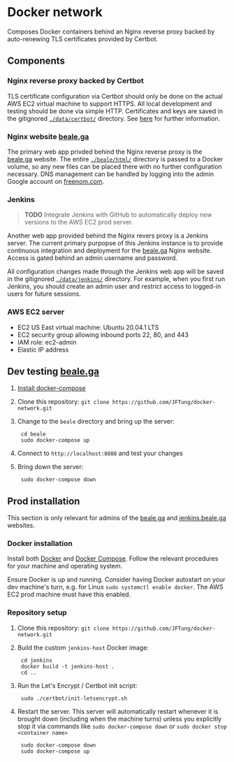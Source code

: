 # Docker network

Composes Docker containers behind an Nginx reverse proxy backed by
auto-renewing TLS certificates provided by Certbot.

## Components

### Nginx reverse proxy backed by Certbot

TLS certificate configuration via Certbot should only be done on the actual AWS
EC2 virtual machine to support HTTPS. All local development and testing should
be done via simple HTTP. Certificates and keys are saved in the gitignored
[`./data/certbot/`](./data/certbot/) directory. See [here](./certbot/certbot.md)
for further information.

### Nginx website [beale.ga](https://beale.ga)

The primary web app privded behind the Nginx reverse proxy is the
[beale.ga](https://beale.ga) website. The entire
[`./beale/html/`](./beale/html/) directory is passed to a Docker volume, so
any new files can be placed there with no further configuration necessary. DNS
management can be handled by logging into the admin Google account on
[freenom.com](https://freenom.com).

### Jenkins

> **TODO** Integrate Jenkins with GitHub to automatically deploy new versions to
> the AWS EC2 prod server.

Another web app provided behind the Nginx revers proxy is a Jenkins server. The
current primary purpopse of this Jenkins instance is to provide continuous
integration and deployment for the [beale.ga](https://beale.ga) Nginx website.
Access is gated behind an admin username and password.

All configuration changes made through the Jenkins web app will be saved in the
gitignored [`./data/jenkins/`](./data/jenkins/) directory. For example, when
you first run Jenkins, you should create an admin user and restrict access to
logged-in users for future sessions.

### AWS EC2 server

- EC2 US East virtual machine: Ubuntu 20.04.1 LTS
- EC2 security group allowing inbound ports 22, 80, and 443
- IAM role: ec2-admin
- Elastic IP address

## Dev testing [beale.ga](https://beale.ga)

1. [Install docker-compose](https://docs.docker.com/compose/install/#install-compose)

2. Clone this repository: `git clone https://github.com/JFTung/docker-network.git`

3. Change to the `beale` directory and bring up the server:

        cd beale
        sudo docker-compose up

4. Connect to `http://localhost:8080` and test your changes

5. Bring down the server:

        sudo docker-compose down

## Prod installation

This section is only relevant for admins of the [beale.ga](https://beale.ga)
and [jenkins.beale.ga](https://jenkins.beale.ga) websites.

### Docker installation

Install both [Docker](https://docs.docker.com) and
[Docker Compose](https://docs.docker.com/compose). Follow the relevant
procedures for your machine and operating system.

Ensure Docker is up and running. Consider having Docker autostart on your dev
machine's turn, e.g. for Linux `sudo systemctl enable docker`. The AWS EC2 prod
machine must have this enabled.

### Repository setup

1. Clone this repository: `git clone https://github.com/JFTung/docker-network.git`

2. Build the custom `jenkins-host` Docker image:

        cd jenkins
        docker build -t jenkins-host .
        cd ..

3. Run the Let's Encrypt / Certbot init script:

        sudo ./certbot/init-letsencrypt.sh

4. Restart the server. This server will automatically restart whenever it is
   brought down (including when the machine turns) unless you explicitly stop
   it via commands like `sudo docker-compose down` or `sudo docker stop
   <container name>`

        sudo docker-compose down
        sudo docker-compose up
